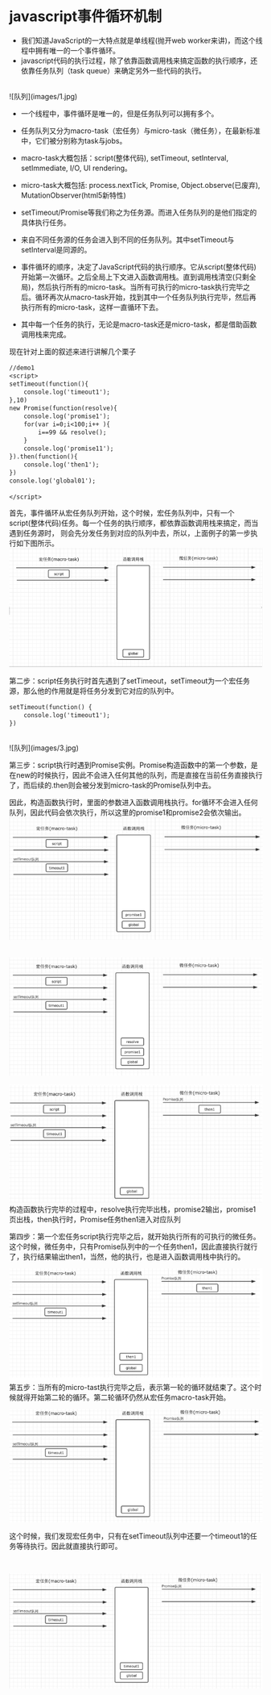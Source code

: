 
javascript事件循环机制
======
* 我们知道JavaScript的一大特点就是单线程(抛开web worker来讲)，而这个线程中拥有唯一的一个事件循环。
* javascript代码的执行过程，除了依靠函数调用栈来搞定函数的执行顺序，还依靠任务队列（task queue）来确定另外一些代码的执行。
 <br/> 
![队列](images/1.jpg)

* 一个线程中，事件循环是唯一的，但是任务队列可以拥有多个。

* 任务队列又分为macro-task（宏任务）与micro-task（微任务），在最新标准中，它们被分别称为task与jobs。

* macro-task大概包括：script(整体代码), setTimeout, setInterval, setImmediate, I/O, UI rendering。

* micro-task大概包括: process.nextTick, Promise, Object.observe(已废弃), MutationObserver(html5新特性)

* setTimeout/Promise等我们称之为任务源。而进入任务队列的是他们指定的具体执行任务。

* 来自不同任务源的任务会进入到不同的任务队列。其中setTimeout与setInterval是同源的。


* 事件循环的顺序，决定了JavaScript代码的执行顺序。它从script(整体代码)开始第一次循环。之后全局上下文进入函数调用栈。直到调用栈清空(只剩全局)，然后执行所有的micro-task。当所有可执行的micro-task执行完毕之后。循环再次从macro-task开始，找到其中一个任务队列执行完毕，然后再执行所有的micro-task，这样一直循环下去。

* 其中每一个任务的执行，无论是macro-task还是micro-task，都是借助函数调用栈来完成。

现在针对上面的叙述来进行讲解几个栗子

    //demo1
    <script>
    setTimeout(function(){
        console.log('timeout1');
    },10)
    new Promise(function(resolve){
        console.log('promise1');
        for(var i=0;i<100;i++ ){
            i==99 && resolve();
        }
        console.log('promise11');
    }).then(function(){
        console.log('then1');
    })
    console.log('global01');
    
    </script>

首先，事件循环从宏任务队列开始，这个时候，宏任务队列中，只有一个script(整体代码)任务。每一个任务的执行顺序，都依靠函数调用栈来搞定，而当遇到任务源时，
则会先分发任务到对应的队列中去，所以，上面例子的第一步执行如下图所示。
 <br/> 
![队列](images/2.jpg)

第二步：script任务执行时首先遇到了setTimeout，setTimeout为一个宏任务源，那么他的作用就是将任务分发到它对应的队列中。

    setTimeout(function() {
        console.log('timeout1');
    })

 <br/> 
![队列](images/3.jpg)

第三步：script执行时遇到Promise实例。Promise构造函数中的第一个参数，是在new的时候执行，因此不会进入任何其他的队列，而是直接在当前任务直接执行了，而后续的.then则会被分发到micro-task的Promise队列中去。


因此，构造函数执行时，里面的参数进入函数调用栈执行。for循环不会进入任何队列，因此代码会依次执行，所以这里的promise1和promise2会依次输出。
 <br/> 
![队列](images/4.jpg)   
   <br/> 
       

![队列](images/5.jpg)
   <br/> 
   
![队列](images/6.jpg)
   <br/> 
   构造函数执行完毕的过程中，resolve执行完毕出栈，promise2输出，promise1页出栈，then执行时，Promise任务then1进入对应队列


第四步：第一个宏任务script执行完毕之后，就开始执行所有的可执行的微任务。这个时候，微任务中，只有Promise队列中的一个任务then1，因此直接执行就行了，执行结果输出then1，当然，他的执行，也是进入函数调用栈中执行的。
    <br/> 
    
 ![队列](images/7.jpg)
 第五步：当所有的micro-tast执行完毕之后，表示第一轮的循环就结束了。这个时候就得开始第二轮的循环。第二轮循环仍然从宏任务macro-task开始。
  <br/> 
     
  ![队列](images/8.jpg)
 
 这个时候，我们发现宏任务中，只有在setTimeout队列中还要一个timeout1的任务等待执行。因此就直接执行即可。
 
  <br/> 
     
  ![队列](images/9.jpg)
 
